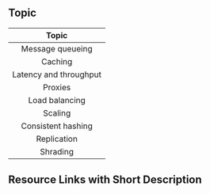 ## Topic

| Topic |
|:----:|
|  Message queueing|
|  Caching| 
|  Latency and throughput| 
|  Proxies|
|  Load balancing| 
| Scaling | 
| Consistent hashing | 
|  Replication|
|  Shrading|

## Resource Links with Short Description
